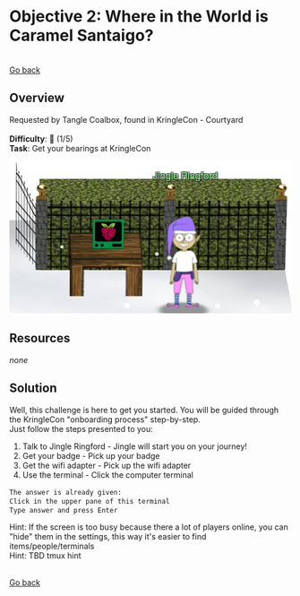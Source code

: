 # Objective 2: Where in the World is Caramel Santaigo? 

<br>[Go back](Objectives.md)

## Overview
Requested by Tangle Coalbox, found in KringleCon - Courtyard  
<br>
**Difficulty**: :christmas_tree: (1/5)  
**Task**: Get your bearings at KringleCon  

![Jingle Ringford](/Jingle_Ringford.png)

## Resources
*none*

## Solution

Well, this challenge is here to get you started. You will be guided through the KringleCon "onboarding process" step-by-step.  
Just follow the steps presented to you:
1. Talk to Jingle Ringford - Jingle will start you on your journey!
2. Get your badge - Pick up your badge
3. Get the wifi adapter - Pick up the wifi adapter
4. Use the terminal - Click the computer terminal
```
The answer is already given:
Click in the upper pane of this terminal
Type answer and press Enter
```
Hint: If the screen is too busy because there a lot of players online, you can "hide" them in the settings, this way it's easier to find items/people/terminals  
Hint: TBD tmux hint

<br>[Go back](Objectives.md)
